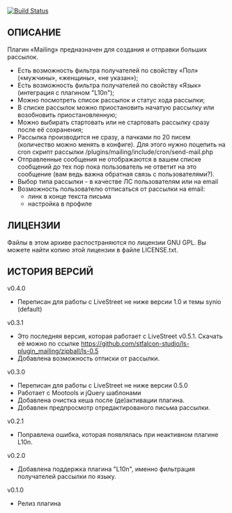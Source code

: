 [![Build Status](https://travis-ci.org/stfalcon-studio/ls-plugin_mailing.png)](https://travis-ci.org/stfalcon-studio/ls-plugin_mailing)

ОПИСАНИЕ
--------

Плагин «Mailing» предназначен для создания и отправки больших рассылок.

* Есть возможность фильтра получателей по свойству «Пол» («мужчины»,
«женщины», «не указан»);
* Есть возможность фильтра получателей по свойству «Язык» (интеграция с плагином "L10n");
* Можно посмотреть список рассылок и статус хода рассылки;
* В списке рассылок можно приостановить начатую рассылку или возобновить приостановленную;
* Можно выбирать стартовать или не стартовать рассылку сразу после её сохранения;
* Рассылка производится не сразу, а пачками по 20 писем (количество можно
менять в конфиге). Для этого нужно поцепить на cron скрипт рассылки
/plugins/mailing/include/cron/send-mail.php
* Отправленные сообщения не отображаются в вашем списке сообщений до тех пор
пока пользователь не ответит на это сообщение (вам ведь важна обратная связь
с пользователями?).
* Выбор типа рассылки - в качестве ЛС пользователям или на email
* Возможность пользователю отписаться от рассылки на email:
  - линк в конце текста письма
  - настройка в профиле


ЛИЦЕНЗИИ
-------

Файлы в этом архиве распостраняются по лицензии GNU GPL. Вы можете найти копию
этой лицензии в файле LICENSE.txt.


ИСТОРИЯ ВЕРСИЙ
--------------
v0.4.0
- Переписан для работы с LiveStreet не ниже версии 1.0 и темы synio (default)

v0.3.1
- Это последняя версия, которая работает с LiveStreet v0.5.1. Скачать её можно по ссылке  https://github.com/stfalcon-studio/ls-plugin_mailing/zipball/ls-0.5
- Добавлена возможность отписки от рассылки.

v0.3.0
- Переписан для работы с LiveStreet не ниже версии 0.5.0
- Работает с Mootools и jQuery шаблонами
- Добавлена очистка кеша после (де)активации плагина.
- Добавлен предпросмотр отредактированого письма рассылки.

v0.2.1
- Поправлена ошибка, которая появлялась при неактивном плагине L10n.

v0.2.0
- Добавлена поддержка плагина "L10n", именно фильтрация получателей рассылки по языку.

v0.1.0
- Релиз плагина
